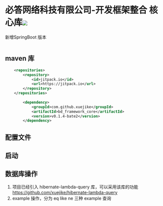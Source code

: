 # 必答网络科技有限公司-开发框架整合 核心库[![](https://jitpack.io/v/xuejike/bd_framework_core.svg)](https://jitpack.io/#xuejike/bd_framework_core)
新增SpringBoot 版本
```xml

```
## maven 库
```xml
    <repositories>
		<repository>
		    <id>jitpack.io</id>
		    <url>https://jitpack.io</url>
		</repository>
	</repositories>
	
	    <dependency>
    	    <groupId>com.github.xuejike</groupId>
    	    <artifactId>bd_framework_core</artifactId>
    	    <version>v0.1.4-bate2</version>
    	</dependency>
```

## 配置文件

## 启动

## 数据库操作
1. 项目已经引入 hibernate-lambda-query 库，可以采用该库的功能
https://github.com/xuejike/hibernate-lambda-query
2. example 操作，分为 eq  like  ne 三种 example 查询





